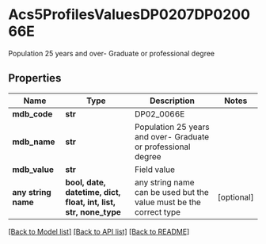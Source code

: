 # Acs5ProfilesValuesDP0207DP020066E

Population 25 years and over- Graduate or professional degree

## Properties
Name | Type | Description | Notes
------------ | ------------- | ------------- | -------------
**mdb_code** | **str** | DP02_0066E | 
**mdb_name** | **str** | Population 25 years and over- Graduate or professional degree | 
**mdb_value** | **str** | Field value | 
**any string name** | **bool, date, datetime, dict, float, int, list, str, none_type** | any string name can be used but the value must be the correct type | [optional]

[[Back to Model list]](../README.md#documentation-for-models) [[Back to API list]](../README.md#documentation-for-api-endpoints) [[Back to README]](../README.md)


